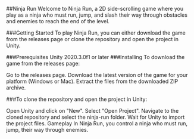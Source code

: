 ##Ninja Run
Welcome to Ninja Run, a 2D side-scrolling game where you play as a ninja who must run, jump, and slash their way through obstacles and enemies to reach the end of the level.

###Getting Started
To play Ninja Run, you can either download the game from the releases page or clone the repository and open the project in Unity.

###Prerequisites
Unity 2020.3.0f1 or later
###Installing
To download the game from the releases page:

Go to the releases page.
Download the latest version of the game for your platform (Windows or Mac).
Extract the files from the downloaded ZIP archive.

###To clone the repository and open the project in Unity:

Open Unity and click on "New".
Select "Open Project".
Navigate to the cloned repository and select the ninja-run folder.
Wait for Unity to import the project files.
Gameplay
In Ninja Run, you control a ninja who must run, jump, their way through  enemies.